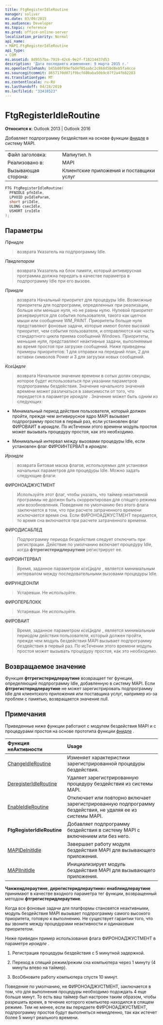 ```yaml
---
title: FtgRegisterIdleRoutine
manager: soliver
ms.date: 03/09/2015
ms.audience: Developer
ms.topic: reference
ms.prod: office-online-server
localization_priority: Normal
api_name:
- MAPI.FtgRegisterIdleRoutine
api_type:
- COM
ms.assetid: 8d9557ba-7919-42c6-9e2f-f10214437d53
description: 'Дата последнего изменения: 9 марта 2015 г.'
ms.openlocfilehash: b45b80f09efbd4f05aabc2c868d5bd8eb5fa4cce
ms.sourcegitcommit: 8657170d071f9bcf680aba50b9c07f2a4fb82283
ms.translationtype: MT
ms.contentlocale: ru-RU
ms.lasthandoff: 04/28/2019
ms.locfileid: "33418523"
---
```

# <a name="ftgregisteridleroutine"></a>FtgRegisterIdleRoutine

**Относится к**: Outlook 2013 | Outlook 2016 
  
Добавляет подпрограмму бездействия на основе функции [фнидле](fnidle.md) в систему MAPI. 
  
|||
|:-----|:-----|
|Файл заголовка:  <br/> |Мапиутил. h  <br/> |
|Реализовано в:  <br/> |MAPI  <br/> |
|Вызывающая сторона:  <br/> |Клиентские приложения и поставщики услуг  <br/> |
   
```cpp
FTG FtgRegisterIdleRoutine(
  PFNIDLE pfnIdle,
  LPVOID pvIdleParam,
  short priIdle,
  ULONG csecIdle,
  USHORT iroIdle
);
```

## <a name="parameters"></a>Параметры

_Пфнидле_
  
> возврата Указатель на подпрограмму Idle. 
    
_Пвидлепарам_
  
> возврата Указатель на блок памяти, который антивирусная программа должна передать в качестве параметра в подпрограмму Idle при его вызове. 
    
_Приидле_
  
> возврата Начальный приоритет для процедуры Idle. Возможные приоритеты для подпрограмм, определенных при реализации, больше или меньше нуля, но не равны нулю. Нулевой приоритет резервируется для события пользователя, такого как щелчок мыши или сообщение WM_PAINT. Приоритеты больше нуля представляют фоновые задачи, которые имеют более высокий приоритет, чем события пользователя, и отправляются как часть стандартного цикла приема сообщений Windows. Приоритеты, меньшие нуля, представляют неактивные задачи, выполняемые во время простоя при загрузке сообщений. Ниже приведены примеры приоритетов: 1 для отправки на передний план, 2 для вставки символов Power и 3 для загрузки новых сообщений.
    
_КсеЦидле_
  
> возврата Начальное значение времени в сотых долях секунды, которое будет использоваться при указании параметров подпрограммы бездействия. Значение начального значения времени может различаться в зависимости от того, что передается в параметре _ироидле_ . Значение может быть одним из следующих: 
    
  - Минимальный период действия пользователя, который должен пройти, прежде чем антивирусное ядро MAPI вызывает подпрограмму простоя в первый раз, если установлен флаг ФИРОВАИТ в _ироидле_. По исТечении этого времени модуль простоя может вызывать процедуру простоя, как это необходимо. 
    
  - Минимальный интервал между вызовами процедуры Idle, если установлен флаг ФИРОИНТЕРВАЛ в _ироидле_. 
    
_Ироидле_
  
> возврата Битовая маска флагов, используемых для установки начальных параметров для процедуры Idle. Можно задать следующие флаги:
    
  ФИРОНОАДЖУСТМЕНТ
    
  > Используйте этот флаг, чтобы указать, что таймер неактивной программы не должен быть скорректирован для спящего режима или возобновления. Поведение по умолчанию без этого флага заключается в том, что при расчете затраченного времени исключается время сна. Если ФИРОНОАДЖУСТМЕНТ передается, то время сна включается при расчете затраченного времени.
      
  ФИРОДИСАБЛЕД
    
  > Подпрограмму периода бездействия следует отключить при регистрации. Действие по умолчанию включает процедуру Idle, когда **фтгрегистеридлераутине** регистрирует ее. 
      
  ФИРОИНТЕРВАЛ 
    
  > Время, заданное параметром _ксеЦидле_ , является минимальным интервалом между последовательными вызовами процедуры Idle. 
      
  ФИРУНЦЕОНЛИ 
    
  > Устаревши. Не используйте. 
      
  ФИРОПЕРБЛОКК 
    
  > Устаревши. Не используйте. 
      
  ФИРОВАИТ 
    
  > Время, заданное параметром _ксеЦидле_ , является минимальным периодом действия пользователя, который должен пройти, прежде чем модуль бездействия MAPI вызывает подпрограмму бездействия в первый раз. По исТечении этого времени модуль простоя может вызывать процедуру простоя, как это необходимо. 
    
## <a name="return-value"></a>Возвращаемое значение

Функция **фтгрегистеридлераутине** возвращает тег функции, определяющий подпрограмму Idle, добавленную в систему MAPI. Если **фтгрегистеридлераутине** не может зарегистрировать подпрограмму Idle для клиентского приложения или поставщика услуг, например из-за проблем с памятью, возвращается значение null. 
  
## <a name="remarks"></a>Примечания

Приведенные ниже функции работают с модулем бездействия MAPI и с процедурами простоя на основе прототипа функции [фнидле](fnidle.md) . 
  
|**Функция неАктивности**|**Usage**|
|:-----|:-----|
|[ChangeIdleRoutine](changeidleroutine.md) <br/> |Изменяет характеристики зарегистрированной процедуры бездействия.  <br/> |
|[DeregisterIdleRoutine](deregisteridleroutine.md) <br/> |Удаляет зарегистрированную процедуру бездействия из системы MAPI.  <br/> |
|[EnableIdleRoutine](enableidleroutine.md) <br/> |Отключает или повторно включает зарегистрированную подпрограмму бездействия, не удаляя ее из системы MAPI.  <br/> |
|**FtgRegisterIdleRoutine** <br/> |Добавляет подпрограмму бездействия в систему MAPI с включением или без него.  <br/> |
|[MAPIDeInitIdle](mapideinitidle.md) <br/> |Завершает работу модуля бездействия MAPI для вызывающего приложения.  <br/> |
|[MAPIInitIdle](mapiinitidle.md) <br/> |Инициализирует модуль бездействия MAPI для вызывающего приложения.  <br/> |
   
**Чанжеидлераутине**, **дерегистеридлераутине**и **енаблеидлераутине** принимают в качестве входного параметра тег функции, возвращенный методом **фтгрегистеридлераутине**. 
  
Когда все фоновые задачи для платформы становятся неактивными, модуль бездействия MAPI вызывает подпрограмму самого высокого приоритета, готовую к выполнению. Не существует гарантии того, что вы звоните между процедурами неактивности и одинаковым приоритетом. 
  
Ниже приведен пример использования флага ФИРОНОАДЖУСТМЕНТ в параметре _ироидле_ . 
  
1. Регистрация процедуры бездействия с 5 минутной задержкой.
    
2. Переход в спящий режим/режим сна компьютера через 1 минуту (4 минуты влево на таймер).
    
3. ВозОбновите работу компьютера спустя 10 минут.
    
Поведение по умолчанию, не ФИРОНОАДЖУСТМЕНТ, заключается в том, что для выполнения процедуры необходимо подождать 4 еще больше минут. То есть ваш таймер был настроен таким образом, чтобы разрешить время, в течение которого компьютер находился в спящем режиме. Тем не менее, если вы передаете ФИРОНОАДЖУСТМЕНТ, подпрограмму простоя будут выполняться немедленно, так как истечет более 5 минут реального времени.
  


